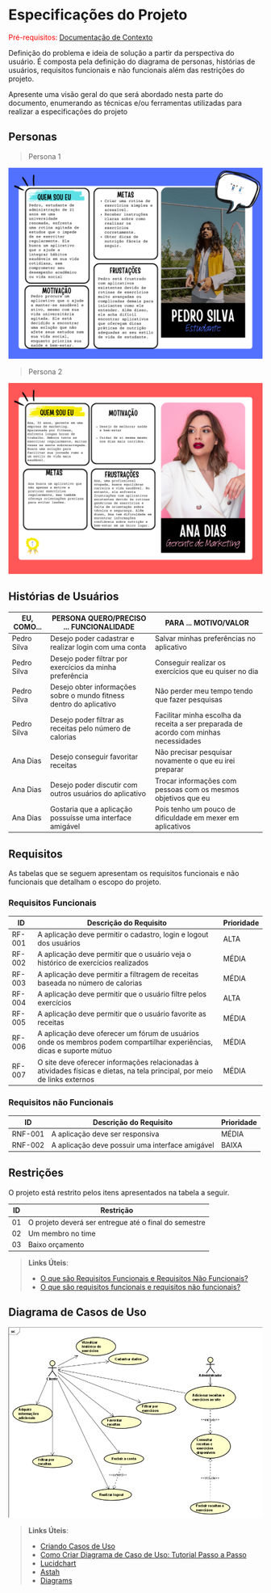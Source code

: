 # Especificações do Projeto

<span style="color:red">Pré-requisitos: <a href="1-Documentação de Contexto.md"> Documentação de Contexto</a></span>

Definição do problema e ideia de solução a partir da perspectiva do usuário. É composta pela definição do  diagrama de personas, histórias de usuários, requisitos funcionais e não funcionais além das restrições do projeto.

Apresente uma visão geral do que será abordado nesta parte do documento, enumerando as técnicas e/ou ferramentas utilizadas para realizar a especificações do projeto

## Personas

> Persona 1

![](https://github.com/ICEI-PUC-Minas-PMV-ADS/pmv-ads-2024-1-e2-proj-int-t6-grupo3-appfit/blob/main/docs/img/persona01.png)

> Persona 2

![](https://github.com/ICEI-PUC-Minas-PMV-ADS/pmv-ads-2024-1-e2-proj-int-t6-grupo3-appfit/blob/main/docs/img/Persona02.png)

## Histórias de Usuários

|EU, COMO...|            PERSONA	QUERO/PRECISO ... FUNCIONALIDADE                |	PARA ... MOTIVO/VALOR                                                               |
|----------|--------------------------------------------------------------------|-------------------------------------------------------------------------------------|
Pedro Silva| Desejo poder cadastrar e realizar login com uma conta              | Salvar minhas preferências no aplicativo                                            |
Pedro Silva| Desejo poder filtrar por exercícios da minha preferência           | Conseguir realizar os exercícios que eu quiser no dia                               |
Pedro Silva| Desejo obter informações sobre o mundo fitness dentro do aplicativo| Não perder meu tempo tendo que fazer pesquisas                                      |
Pedro Silva| Desejo poder filtrar as receitas pelo número de calorias           | Facilitar minha escolha da receita a ser preparada de acordo com minhas necessidades|
Ana Dias   | Desejo conseguir favoritar receitas                                | Não precisar pesquisar novamente o que eu irei preparar                             |
Ana Dias	 | Desejo poder discutir com outros usuários do aplicativo            | Trocar informações com pessoas com os mesmos objetivos que eu                       |
Ana Dias	 | Gostaria que a aplicação possuísse uma interface amigável          | Pois tenho um pouco de dificuldade em mexer em aplicativos                          |

## Requisitos

As tabelas que se seguem apresentam os requisitos funcionais e não funcionais que detalham o escopo do projeto.

### Requisitos Funcionais

|ID      | Descrição do Requisito  | Prioridade    |
|--------|-----------------------------------------|----|
|RF-001  | A aplicação deve permitir o cadastro, login e logout dos usuários | ALTA | 
|RF-002  | A aplicação deve permitir que o usuário veja o histórico de exercícios realizados   | MÉDIA |
|RF-003  | A aplicação deve permitir a filtragem de receitas baseada no número de calorias   | MÉDIA |
|RF-004  | A aplicação deve permitir que o usuário filtre pelos exercícios   | ALTA |
|RF-005  | A aplicação deve permitir que o usuário favorite as receitas   | MÉDIA |
|RF-006  | A aplicação deve oferecer um fórum de usuários onde os membros podem compartilhar experiências, dicas e suporte mútuo   | MÉDIA |
|RF-007  | O site deve oferecer informações relacionadas à atividades físicas e dietas, na tela principal, por meio de links externos  | MÉDIA |


### Requisitos não Funcionais

|ID     | Descrição do Requisito  |Prioridade |
|-------|-------------------------|----|
|RNF-001| A aplicação deve ser responsiva | MÉDIA | 
|RNF-002| A aplicação deve possuir uma interface amigável |  BAIXA | 



## Restrições

O projeto está restrito pelos itens apresentados na tabela a seguir.

|ID| Restrição|
|--|----------------|
|01| O projeto deverá ser entregue até o final do semestre|
|02| Um membro no time|
|03| Baixo orçamento|



> **Links Úteis**:
> - [O que são Requisitos Funcionais e Requisitos Não Funcionais?](https://codificar.com.br/requisitos-funcionais-nao-funcionais/)
> - [O que são requisitos funcionais e requisitos não funcionais?](https://analisederequisitos.com.br/requisitos-funcionais-e-requisitos-nao-funcionais-o-que-sao/)

## Diagrama de Casos de Uso

![Diagrama de Casos de Uso](img/diagramaCasosUso.png)

> **Links Úteis**:
> - [Criando Casos de Uso](https://www.ibm.com/docs/pt-br/elm/6.0?topic=requirements-creating-use-cases)
> - [Como Criar Diagrama de Caso de Uso: Tutorial Passo a Passo](https://gitmind.com/pt/fazer-diagrama-de-caso-uso.html/)
> - [Lucidchart](https://www.lucidchart.com/)
> - [Astah](https://astah.net/)
> - [Diagrams](https://app.diagrams.net/)
